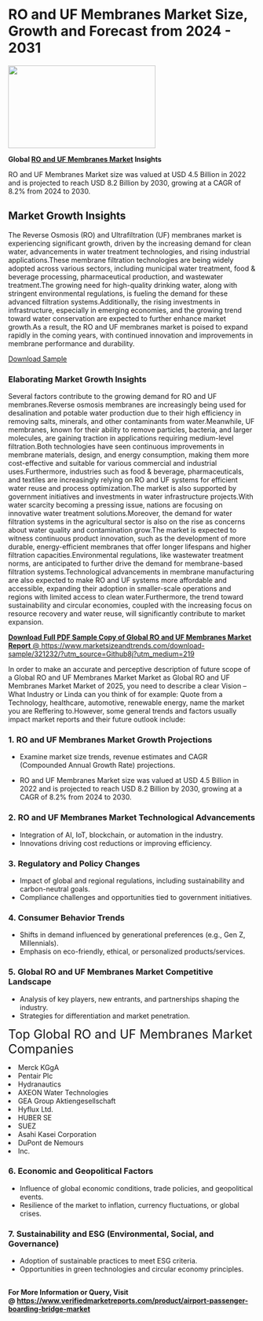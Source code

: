 <H1>RO and UF Membranes Market Size, Growth and Forecast from 2024 - 2031</H1><img class="aligncenter size-medium wp-image-584254" src="https://thirdeyenews.in/wp-content/uploads/2024/09/Global-Market-Research-300x168.jpeg" alt="" width="300" height="168" /><p><strong>Global&nbsp;<a href="https://www.marketsizeandtrends.com/download-sample/321232/?utm_source=Github8j?utm_medium=219">RO and UF Membranes Market</a> Insights</strong></p><p>RO and UF Membranes Market size was valued at USD 4.5 Billion in 2022 and is projected to reach USD 8.2 Billion by 2030, growing at a CAGR of 8.2% from 2024 to 2030.</p><p><h2>Market Growth Insights</h2> <p>The Reverse Osmosis (RO) and Ultrafiltration (UF) membranes market is experiencing significant growth, driven by the increasing demand for clean water, advancements in water treatment technologies, and rising industrial applications.These membrane filtration technologies are being widely adopted across various sectors, including municipal water treatment, food & beverage processing, pharmaceutical production, and wastewater treatment.The growing need for high-quality drinking water, along with stringent environmental regulations, is fueling the demand for these advanced filtration systems.Additionally, the rising investments in infrastructure, especially in emerging economies, and the growing trend toward water conservation are expected to further enhance market growth.As a result, the RO and UF membranes market is poised to expand rapidly in the coming years, with continued innovation and improvements in membrane performance and durability.</p> <p><a href="#">Download Sample</a></p> <h3>Elaborating Market Growth Insights</h3> <p>Several factors contribute to the growing demand for RO and UF membranes.Reverse osmosis membranes are increasingly being used for desalination and potable water production due to their high efficiency in removing salts, minerals, and other contaminants from water.Meanwhile, UF membranes, known for their ability to remove particles, bacteria, and larger molecules, are gaining traction in applications requiring medium-level filtration.Both technologies have seen continuous improvements in membrane materials, design, and energy consumption, making them more cost-effective and suitable for various commercial and industrial uses.Furthermore, industries such as food & beverage, pharmaceuticals, and textiles are increasingly relying on RO and UF systems for efficient water reuse and process optimization.The market is also supported by government initiatives and investments in water infrastructure projects.With water scarcity becoming a pressing issue, nations are focusing on innovative water treatment solutions.Moreover, the demand for water filtration systems in the agricultural sector is also on the rise as concerns about water quality and contamination grow.The market is expected to witness continuous product innovation, such as the development of more durable, energy-efficient membranes that offer longer lifespans and higher filtration capacities.Environmental regulations, like wastewater treatment norms, are anticipated to further drive the demand for membrane-based filtration systems.Technological advancements in membrane manufacturing are also expected to make RO and UF systems more affordable and accessible, expanding their adoption in smaller-scale operations and regions with limited access to clean water.Furthermore, the trend toward sustainability and circular economies, coupled with the increasing focus on resource recovery and water reuse, will significantly contribute to market expansion.<p><a href="#"></p><p><span class=""><strong>Download Full PDF Sample Copy of Global RO and UF Membranes Market Report</strong> @ <a href="https://www.marketsizeandtrends.com/download-sample/321232/?utm_source=Github8j?utm_medium=219" target="_blank">https://www.marketsizeandtrends.com/download-sample/321232/?utm_source=Github8j?utm_medium=219</a></span></p><p>In order to make an accurate and perceptive description of future scope of a Global&nbsp;RO and UF Membranes Market Market as Global&nbsp;RO and UF Membranes Market Market of 2025, you need to describe a clear Vision &ndash; What Industry or Linda can you think of for example: Quote from a Technology, healthcare, automotive, renewable energy, name the market you are Reffering to.However, some general trends and factors usually impact market reports and their future outlook include:</p><h3>1.&nbsp;<strong>RO and UF Membranes Market Growth Projections</strong></h3><ul><li>Examine market size trends, revenue estimates and CAGR (Compounded Annual Growth Rate) projections.</li><li><p>RO and UF Membranes Market size was valued at USD 4.5 Billion in 2022 and is projected to reach USD 8.2 Billion by 2030, growing at a CAGR of 8.2% from 2024 to 2030.</p></li></ul><h3>2.&nbsp;<strong>RO and UF Membranes Market Technological Advancements</strong></h3><ul><li>Integration of AI, IoT, blockchain, or automation in the industry.</li><li>Innovations driving cost reductions or improving efficiency.</li></ul><h3>3.&nbsp;<strong>Regulatory and Policy Changes</strong></h3><ul><li>Impact of global and regional regulations, including sustainability and carbon-neutral goals.</li><li>Compliance challenges and opportunities tied to government initiatives.</li></ul><h3>4.&nbsp;<strong>Consumer Behavior Trends</strong></h3><ul><li>Shifts in demand influenced by generational preferences (e.g., Gen Z, Millennials).</li><li>Emphasis on eco-friendly, ethical, or personalized products/services.</li></ul><h3>5.&nbsp;<strong>Global RO and UF Membranes Market Competitive Landscape</strong></h3><ul><li>Analysis of key players, new entrants, and partnerships shaping the industry.</li><li>Strategies for differentiation and market penetration.</li></ul><p data-pm-slice="1 1 []"><span style="color: inherit; font-family: inherit; font-size: 25px;">Top Global RO and UF Membranes Market Companies</span></p><div class="" data-test-id=""><p><li>Merck KGgA</li><li> Pentair Plc</li><li> Hydranautics</li><li> AXEON Water Technologies</li><li> GEA Group Aktiengesellschaft</li><li> Hyflux Ltd.</li><li> HUBER SE</li><li> SUEZ</li><li> Asahi Kasei Corporation</li><li> DuPont de Nemours</li><li> Inc.</li></p></div><h3>6.&nbsp;<strong>Economic and Geopolitical Factors</strong></h3><ul><li>Influence of global economic conditions, trade policies, and geopolitical events.</li><li>Resilience of the market to inflation, currency fluctuations, or global crises.</li></ul><h3>7.&nbsp;<strong>Sustainability and ESG (Environmental, Social, and Governance)</strong></h3><ul><li>Adoption of sustainable practices to meet ESG criteria.</li><li>Opportunities in green technologies and circular economy principles.</li></ul><h2><strong style="font-size: 14px;">For More Information or Query, Visit @&nbsp;</strong><a style="background-color: #ffffff; font-size: 14px;" href="https://www.marketsizeandtrends.com/report/ro-and-uf-membranes-market/" target="_blank">https://www.verifiedmarketreports.com/product/airport-passenger-boarding-bridge-market</a></h2>